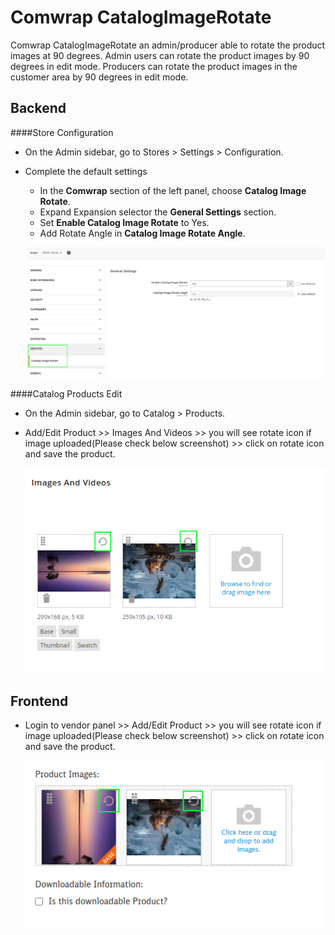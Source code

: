 # Comwrap CatalogImageRotate

Comwrap CatalogImageRotate an admin/producer able to rotate the product images at 90 degrees.
Admin users can rotate the product images by 90 degrees in edit mode.
Producers can rotate the product images in the customer area by 90 degrees in edit mode.

## Backend

####Store Configuration
- On the Admin sidebar, go to Stores > Settings > Configuration.
- Complete the default settings
  - In the **Comwrap** section of the left panel, choose **Catalog Image Rotate**.
  - Expand Expansion selector the **General Settings** section.
  - Set **Enable Catalog Image Rotate** to Yes.
  - Add Rotate Angle in **Catalog Image Rotate Angle**.

  ![](_files/1.png)

####Catalog Products Edit
- On the Admin sidebar, go to Catalog > Products.
- Add/Edit Product >> Images And Videos >> you will see rotate icon if image uploaded(Please check below screenshot) >> click on rotate icon and save the product.
  
  ![](_files/2.png)


## Frontend

- Login to vendor panel >> Add/Edit Product >> you will see rotate icon if image uploaded(Please check below screenshot) >> click on rotate icon and save the product.

    ![](_files/3.png)

